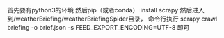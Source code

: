 首先要有python3的环境
然后pip（或者conda） install scrapy
然后进入到/weatherBriefing/weatherBriefingSpider目录，
命令行执行 scrapy crawl briefing -o brief.json -s FEED_EXPORT_ENCODING=UTF-8 即可
